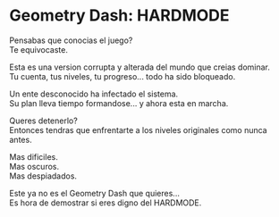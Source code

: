 # <cr>Geometry Dash: HARDMODE</c>

Pensabas que conocias el juego?  
<cp>Te equivocaste.</c>

Esta es una version <cr>corrupta</c> y <cy>alterada</c> del mundo que creias dominar.  
Tu cuenta, tus niveles, <co>tu progreso</c>... todo ha sido bloqueado.

Un ente desconocido ha <cr>infectado</c> el sistema.  
Su plan lleva tiempo formandose... y ahora esta en marcha.

Queres detenerlo?  
<cy>Entonces tendras que enfrentarte a los <cb>niveles originales</c> como nunca antes.</cy>

<cr>Mas dificiles.</c>  
<cg>Mas oscuros.</c>  
<cp>Mas despiadados.</c>

Este ya no es el Geometry Dash que quieres...  
<cl>Es hora de demostrar si eres digno del <cr>HARDMODE</c>.</cl>
